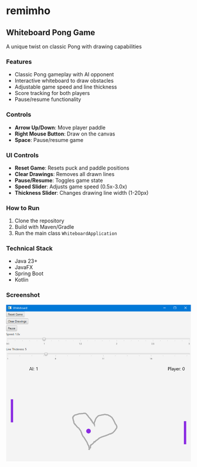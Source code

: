 # remimho

## Whiteboard Pong Game

A unique twist on classic Pong with drawing capabilities

### Features

- Classic Pong gameplay with AI opponent
- Interactive whiteboard to draw obstacles
- Adjustable game speed and line thickness
- Score tracking for both players
- Pause/resume functionality

### Controls

- **Arrow Up/Down**: Move player paddle
- **Right Mouse Button**: Draw on the canvas
- **Space**: Pause/resume game

### UI Controls

- **Reset Game**: Resets puck and paddle positions
- **Clear Drawings**: Removes all drawn lines
- **Pause/Resume**: Toggles game state
- **Speed Slider**: Adjusts game speed (0.5x-3.0x)
- **Thickness Slider**: Changes drawing line width (1-20px)

### How to Run

1. Clone the repository
2. Build with Maven/Gradle
3. Run the main class `WhiteboardApplication`

### Technical Stack

- Java 23+
- JavaFX
- Spring Boot
- Kotlin

### Screenshot

![img.png](img.png)

